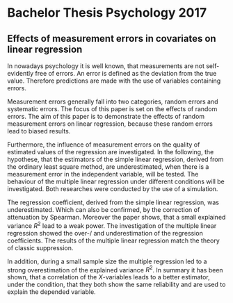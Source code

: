 # Bachelor Thesis Psychology 2017
## Effects of measurement errors in covariates on linear regression

In nowadays psychology it is well known, that measurements are not self-evidently free of errors. An error is defined as the deviation from the true value. Therefore predictions are made with the use of variables containing errors. 

Measurement errors generally fall into two categories, random errors and systematic errors. The focus of this paper is set on the effects of random errors. The aim of this paper is to demonstrate the effects of random measurement errors on linear regression, because these random errors lead to biased results. 

Furthermore, the influence of measurement errors on the quality of estimated values of the regression are investigated. In the following, the hypothese, that the estimators of the simple linear regression, derived from the ordinary least square method, are underestimated, when there is a measurement error in the independent variable, will be tested. 
The behaviour of the multiple linear regression under different conditions will be investigated. Both researches were conducted by the use of a simulation. 

The regression coefficient, derived from  the simple linear regression, was underestimated. Which can also be confirmed, by the correction of attenuation by Spearman. Moreover the paper shows, that a small explained variance $R^2$ lead to a weak power. The investigation of the multiple linear regression showed the over-/ and underestimation of the regression coefficients. The results of the multiple linear regression match the theory of classic suppression. 

In addition, during a small sample size the multiple regression led to a strong overestimation of the explained variance $R^2$. In summary it has been shown, that a correlation of the $X$-variables leads to a better estimator, under the condition, that they both show the same reliability and are used to explain the depended variable.
